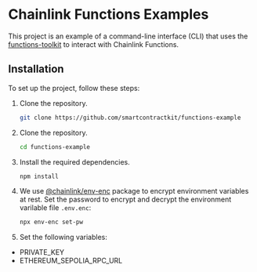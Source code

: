 # Chainlink Functions Examples

This project is an example of a command-line interface (CLI) that uses the [functions-toolkit](https://github.com/smartcontractkit/functions-toolkit) to interact with Chainlink Functions.

## Installation

To set up the project, follow these steps:

1. Clone the repository.
   ```bash
   git clone https://github.com/smartcontractkit/functions-example
   ```
1. Clone the repository.
   ```bash
   cd functions-example
   ```
1. Install the required dependencies.

   ```bash
   npm install
   ```

1. We use [@chainlink/env-enc](https://www.npmjs.com/package/@chainlink/env-enc) package to encrypt environment variables at rest. Set the password to encrypt and decrypt the environment varilable file `.env.enc`:

   ```bash
   npx env-enc set-pw
   ```

1. Set the following variables:

- PRIVATE_KEY
- ETHEREUM_SEPOLIA_RPC_URL
